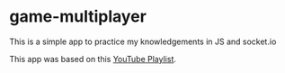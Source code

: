 # game-multiplayer
This is a simple app to practice my knowledgements in JS and socket.io

This app was based on this [YouTube Playlist](https://www.youtube.com/playlist?list=PLMdYygf53DP5SVQQrkKCVWDS0TwYLVitL).

